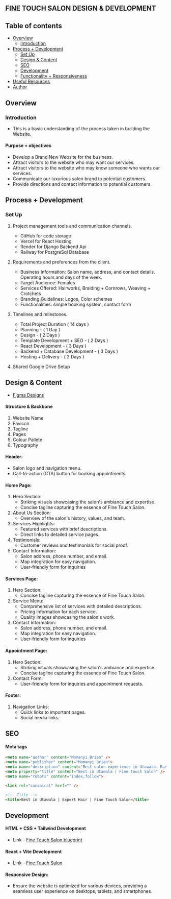 ## FINE TOUCH SALON DESIGN & DEVELOPMENT

## Table of contents

- [Overview](#overview)
    - [Introduction](#introduction)
- [Process + Development](#process-+-development)
    - [Set Up](#set-up)
    - [Design & Content](#design-&-content)
    - [SEO](#seo)
    - [Development](#development)
    - [Functionality + Responsiveness](#functionality-+-responsiveness)
- [Useful Resources](#useful-resources)
- [Author](#author)

## Overview

### Introduction

- This is a basic understanding of the process taken in building the Website.

#### Purpose + objectives
- Develop a Brand New Website for the business.
- Attract visitors to the website who may want our services.
- Attract visitors to the website who may know someone who wants our services.
- Communicate our luxurious salon brand to potential customers.
- Provide directions and contact information to potential customers.

## Process + Development

### Set Up

1. Project management tools and communication channels.
    
    - GitHub for code storage
    - Vercel for React Hosting
    - Render for Django Backend Api
    - Railway for PostgreSql Database

2. Requirements and preferences from the client.

    - Business Information: Salon name, address, and contact details. Operating hours and days of the week.
    - Target Audience: Females
    - Services Offered: Hairworks, Braiding + Cornrows, Weaving + Crotchets
    - Branding Guidelines: Logos, Color schemes
    - Functionalities: simple booking system, contact form

3. Timelines and milestones.

    - Total Project Duration ( 14 days )
    - Planning - ( 1 Day )
    - Design - ( 2 Days )
    - Template Development + SEO - ( 2 Days )
    - React Development - ( 3 Days )
    - Backend + Database Development - ( 3 Days )
    - Hosting + Delivery - ( 2 Days )

4. Shared Google Drive Setup

## Design & Content
- [Figma Designs](https://www.figma.com/file/sfHfVuCdqiYr0hbGf9o0ov/Fine-Touch-Salon?type=design&node-id=0%3A1&mode=design&t=b85a86eXiD99hvKE-1)

#### Structure & Backbone
1. Website Name
2. Favicon
3. Tagline
4. Pages
5. Colour Pallete
6. Typography

#### Header:
- Salon logo and navigation menu.
- Call-to-action (CTA) button for booking appointments.

 #### Home Page:
1. Hero Section:
    - Striking visuals showcasing the salon's ambiance and expertise.
    - Concise tagline capturing the essence of Fine Touch Salon.
2. About Us Section:
    - Overview of the salon's history, values, and team.
3. Services Highlights:
    - Featured services with brief descriptions.
    - Direct links to detailed service pages.
4. Testimonials:
    - Customer reviews and testimonials for social proof.
5. Contact Information:
    - Salon address, phone number, and email.
    - Map integration for easy navigation.
    - User-friendly form for inquiries

#### Services Page:
1. Hero Section:
    - Concise tagline capturing the essence of Fine Touch Salon.
2. Service Menu:
    - Comprehensive list of services with detailed descriptions.
    - Pricing information for each service.
    - Quality images showcasing the salon's work.
3. Contact Information:
    - Salon address, phone number, and email.
    - Map integration for easy navigation.
    - User-friendly form for inquiries

#### Appointment Page:
1. Hero Section:
    - Striking visuals showcasing the salon's ambiance and expertise.
    - Concise tagline capturing the essence of Fine Touch Salon.
2. Contact Form:
    - User-friendly form for inquiries and appointment requests.

#### Footer:
1. Navigation Links:
    - Quick links to important pages.
    - Social media links.

## SEO

#### Meta tags

```HTML
<meta name="author" content="Momanyi Brian" />
<meta name="publisher" content="Momanyi Brian">
<meta name="description" content="Best salon experience in Utawala. Range of hair services tailored to enhance your natural beauty. Book your appointment today and elevate your style." />
<meta property="title" content="Best in Utawala | Fine Touch Salon" />
<meta name="robots" content="index,follow">

<link rel="canonical" href="" />

<!-- Title -->
<title>Best in Utawala | Expert Hair | Fine Touch Salon</title>
```

## Development

#### HTML + CSS + Tailwind Development

- Link - [Fine Touch Salon blueprint](https://nyabutibrian.github.io/fine_touch_salon/blueprint/build/)

#### React + Vite Development

- Link - [Fine Touch Salon](https://fine-touch-salon.vercel.app)
    
####  Responsive Design:
- Ensure the website is optimized for various devices, providing a seamless user experience on desktops, tablets, and smartphones.